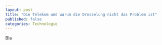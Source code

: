 ```yaml
---
layout: post
title: "Die Telekom und warum die Drosselung nicht das Problem ist"
published: false
categories: Technologie
---
```


Bla